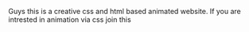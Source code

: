 Guys this is a creative css and html based animated website. If you are intrested in animation via css join this
